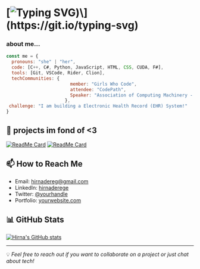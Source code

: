 # [![Typing SVG](https://readme-typing-svg.demolab.com?font=Fira+Code&pause=1000&color=000000&width=435&separator=%3C&lines=hello!+i'm+Hirna++;))\](https://git.io/typing-svg)

### about me...

```javascript
const me = {
  pronouns: "she" | "her",
  code: [C++, C#, Python, JavaScript, HTML, CSS, CUDA, F#],
  tools: [Git, VSCode, Rider, Clion],
  techCommunities: {
                        member: "Girls Who Code",
                        attendee: "CodePath",
                        Speaker: "Association of Computing Machinery - SU"
                      },
 challenge: "I am building a Electronic Health Record (EHR) System!"
}
```

## 💼 projects im fond of <3

[![ReadMe Card](https://github-readme-stats.vercel.app/api/pin/?username=hirnaderege&repo=research)](https://github.com/hirnaderege/research)
[![ReadMe Card](https://github-readme-stats.vercel.app/api/pin/?username=hirnaderege&repo=Allerhins)](https://github.com/hirnaderege/Allerhins)


## 📫 How to Reach Me

- Email: hirnadereg@gmail.com
- LinkedIn: [hirnaderege](https://www.linkedin.com/in/hirna-derege-399977227/)
- Twitter: [@yourhandle](https://twitter.com/yourhandle)
- Portfolio: [yourwebsite.com](https://yourwebsite.com)

## 📊 GitHub Stats

[![Hirna's GitHub stats](https://github-readme-stats.vercel.app/api?username=hirnaderege)](https://github.com/anuraghazra/github-readme-stats)



---

💡 *Feel free to reach out if you want to collaborate on a project or just chat about tech!*
